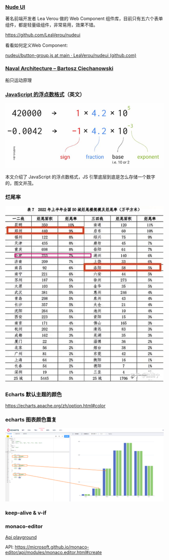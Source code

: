 ### [Nude UI](https://nudeui.com/)

著名前端开发者 Lea Verou 做的 Web Component 组件库，目前只有五六个表单组件，都是轻量级组件，非常易用，效果不错。

https://github.com/LeaVerou/nudeui

看看如何定义Web Component: 

[nudeui/button-group.js at main · LeaVerou/nudeui (github.com)](https://github.com/LeaVerou/nudeui/blob/main/button-group/button-group.js)





### [Naval Architecture – Bartosz Ciechanowski](https://ciechanow.ski/naval-architecture/)

船只运动原理





### [JavaScript 的浮点数格式](https://github.com/trekhleb/javascript-algorithms/tree/master/src/algorithms/math/binary-floating-point)（英文）

![img](./imgs/bg2021072702.jpg)

本文介绍了 JavaScript 的浮点数格式，JS 引擎底层到底是怎么存储一个数字的，图文并茂。



### 烂尾率

![preview](./imgs/v2-df2f8ff562bb5209e708a0e88d45ffda_r.jpg)



### Echarts 默认主题的颜色

https://echarts.apache.org/zh/option.html#color



### echarts 图表颜色重复

![image-20220819114233931](./imgs/image-20220819114233931.png)



### keep-alive & v-if





### monaco-editor 

[Api playground](https://microsoft.github.io/monaco-editor/playground.html) 

API: https://microsoft.github.io/monaco-editor/api/modules/monaco.editor.html#create

